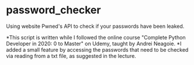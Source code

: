 # password_checker
Using website Pwned's API to check if your passwords have been leaked.

*This script is written while I followed the online course "Complete Python Developer in 2020: 0 to Master" on Udemy, taught by Andrei Neagoie. 
*I added a small feature by accessing the passwords that need to be checked via reading from a txt file, as suggested in the lecture.

